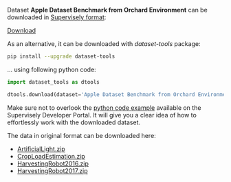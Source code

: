 Dataset **Apple Dataset Benchmark from Orchard Environment** can be downloaded in [Supervisely format](https://developer.supervisely.com/api-references/supervisely-annotation-json-format):

 [Download](https://assets.supervisely.com/remote/eyJsaW5rIjogImZzOi8vYXNzZXRzLzIyMzFfQXBwbGUgRGF0YXNldCBCZW5jaG1hcmsgZnJvbSBPcmNoYXJkIEVudmlyb25tZW50L2FwcGxlLWRhdGFzZXQtYmVuY2htYXJrLWZyb20tb3JjaGFyZC1lbnZpcm9ubWVudC1EYXRhc2V0TmluamEudGFyIiwgInNpZyI6ICJ1N1IxUlQ1bmtFNmhCQk1uRnpLVTRnT1lidSttMFR1SXBFWWR5dkpXUHpNPSJ9)

As an alternative, it can be downloaded with *dataset-tools* package:
``` bash
pip install --upgrade dataset-tools
```

... using following python code:
``` python
import dataset_tools as dtools

dtools.download(dataset='Apple Dataset Benchmark from Orchard Environment', dst_dir='~/dataset-ninja/')
```
Make sure not to overlook the [python code example](https://developer.supervisely.com/getting-started/python-sdk-tutorials/iterate-over-a-local-project) available on the Supervisely Developer Portal. It will give you a clear idea of how to effortlessly work with the downloaded dataset.

The data in original format can be downloaded here:

- [ArtificialLight.zip](https://rex.libraries.wsu.edu/view/fileRedirect?instCode=01ALLIANCE_WSU&filePid=13356462160001842&download=true)
- [CropLoadEstimation.zip](https://rex.libraries.wsu.edu/view/fileRedirect?instCode=01ALLIANCE_WSU&filePid=13356462140001842&download=true)
- [HarvestingRobot2016.zip](https://rex.libraries.wsu.edu/view/fileRedirect?instCode=01ALLIANCE_WSU&filePid=13356462080001842&download=true)
- [HarvestingRobot2017.zip](https://rex.libraries.wsu.edu/view/fileRedirect?instCode=01ALLIANCE_WSU&filePid=13356462040001842&download=true)
